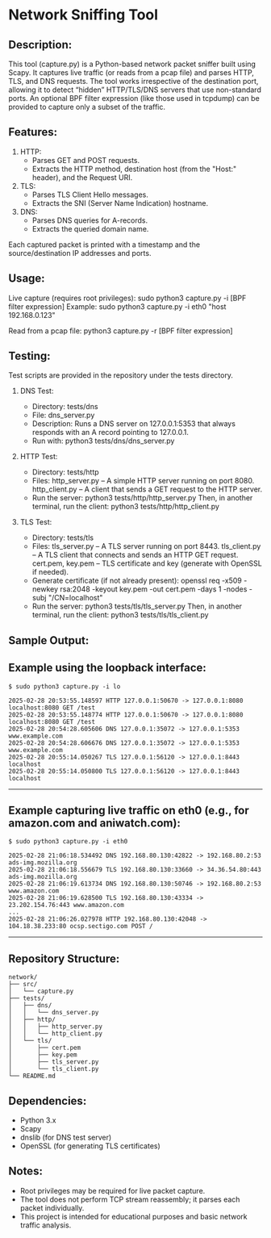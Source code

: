 Network Sniffing Tool
=====================

Description:
------------
This tool (capture.py) is a Python-based network packet sniffer built using Scapy.
It captures live traffic (or reads from a pcap file) and parses HTTP, TLS, and DNS
requests. The tool works irrespective of the destination port, allowing it to
detect “hidden” HTTP/TLS/DNS servers that use non-standard ports. An optional
BPF filter expression (like those used in tcpdump) can be provided to capture only
a subset of the traffic.

Features:
---------
1. HTTP:
   - Parses GET and POST requests.
   - Extracts the HTTP method, destination host (from the "Host:" header), and
     the Request URI.
2. TLS:
   - Parses TLS Client Hello messages.
   - Extracts the SNI (Server Name Indication) hostname.
3. DNS:
   - Parses DNS queries for A-records.
   - Extracts the queried domain name.

Each captured packet is printed with a timestamp and the source/destination
IP addresses and ports.

Usage:
------
Live capture (requires root privileges):
  sudo python3 capture.py -i <interface> [BPF filter expression]
  Example:
    sudo python3 capture.py -i eth0 "host 192.168.0.123"

Read from a pcap file:
  python3 capture.py -r <tracefile> [BPF filter expression]

Testing:
--------
Test scripts are provided in the repository under the tests directory.

1. DNS Test:
   - Directory: tests/dns
   - File: dns_server.py
   - Description: Runs a DNS server on 127.0.0.1:5353 that always responds with
     an A record pointing to 127.0.0.1.
   - Run with:
         python3 tests/dns/dns_server.py

2. HTTP Test:
   - Directory: tests/http
   - Files:
         http_server.py – A simple HTTP server running on port 8080.
         http_client.py – A client that sends a GET request to the HTTP server.
   - Run the server:
         python3 tests/http/http_server.py
     Then, in another terminal, run the client:
         python3 tests/http/http_client.py

3. TLS Test:
   - Directory: tests/tls
   - Files:
         tls_server.py – A TLS server running on port 8443.
         tls_client.py – A TLS client that connects and sends an HTTP GET request.
         cert.pem, key.pem – TLS certificate and key (generate with OpenSSL if needed).
   - Generate certificate (if not already present):
         openssl req -x509 -newkey rsa:2048 -keyout key.pem -out cert.pem -days 1 -nodes -subj "/CN=localhost"
   - Run the server:
         python3 tests/tls/tls_server.py
     Then, in another terminal, run the client:
         python3 tests/tls/tls_client.py

Sample Output:
--------------
Example using the loopback interface:
--------------------------------------------------
```
$ sudo python3 capture.py -i lo

2025-02-28 20:53:55.148597 HTTP 127.0.0.1:50670 -> 127.0.0.1:8080 localhost:8080 GET /test
2025-02-28 20:53:55.148774 HTTP 127.0.0.1:50670 -> 127.0.0.1:8080 localhost:8080 GET /test
2025-02-28 20:54:28.605606 DNS 127.0.0.1:35072 -> 127.0.0.1:5353 www.example.com
2025-02-28 20:54:28.606676 DNS 127.0.0.1:35072 -> 127.0.0.1:5353 www.example.com
2025-02-28 20:55:14.050267 TLS 127.0.0.1:56120 -> 127.0.0.1:8443 localhost
2025-02-28 20:55:14.050800 TLS 127.0.0.1:56120 -> 127.0.0.1:8443 localhost
```
--------------------------------------------------

Example capturing live traffic on eth0 (e.g., for amazon.com and aniwatch.com):
--------------------------------------------------
```
$ sudo python3 capture.py -i eth0

2025-02-28 21:06:18.534492 DNS 192.168.80.130:42822 -> 192.168.80.2:53 ads-img.mozilla.org
2025-02-28 21:06:18.556679 TLS 192.168.80.130:33660 -> 34.36.54.80:443 ads-img.mozilla.org
2025-02-28 21:06:19.613734 DNS 192.168.80.130:50746 -> 192.168.80.2:53 www.amazon.com
2025-02-28 21:06:19.628500 TLS 192.168.80.130:43334 -> 23.202.154.76:443 www.amazon.com
...
2025-02-28 21:06:26.027978 HTTP 192.168.80.130:42048 -> 104.18.38.233:80 ocsp.sectigo.com POST /
```
--------------------------------------------------

Repository Structure:
---------------------
```
network/
├── src/
│   └── capture.py
├── tests/
│   ├── dns/
│   │   └── dns_server.py
│   ├── http/
│   │   ├── http_server.py
│   │   └── http_client.py
│   └── tls/
│       ├── cert.pem
│       ├── key.pem
│       ├── tls_server.py
│       └── tls_client.py
└── README.md
```
Dependencies:
-------------
- Python 3.x
- Scapy
- dnslib (for DNS test server)
- OpenSSL (for generating TLS certificates)

Notes:
------
- Root privileges may be required for live packet capture.
- The tool does not perform TCP stream reassembly; it parses each packet individually.
- This project is intended for educational purposes and basic network traffic analysis.

